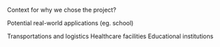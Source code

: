 
Context for why we chose the project?






Potential real-world applications (eg. school)

Transportations and logistics
Healthcare facilities 
Educational institutions 